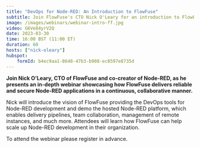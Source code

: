 ```yaml
---
title: "DevOps for Node-RED: An Introduction to FlowFuse"
subtitle: Join FlowFuse's CTO Nick O'Leary for an introduction to FlowFuse and how it provides DevOps for Node-RED.
image: /images/webinars/webinar-intro-ff.jpg
video: G6Ve84yrV2Q
date: 2023-03-30
time: 16:00 BST (11:00 ET) 
duration: 60
hosts: ["nick-oleary"]
hubspot:
    formId: b4ec9aa1-8648-47b3-b908-ec8597e8735d
---
```


**Join Nick O'Leary, CTO of FlowFuse and co-creator of Node-RED, as he presents an in-depth webinar showcasing how FlowFuse delivers reliable and secure Node-RED applications in a continuous, collaborative manner.**

<!--more-->

Nick will introduce the vision of FlowFuse providing the DevOps tools for Node-RED development and demo the hosted Node-RED platform, which enables delivery pipelines, team collaboration, management of remote instances, and much more. Attendees will learn how FlowFuse can help scale up Node-RED development in their organization.

To attend the webinar please register in advance.
